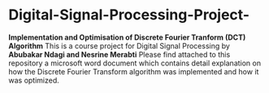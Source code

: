 # Digital-Signal-Processing-Project-
**Implementation and Optimisation of Discrete Fourier Tranform (DCT) Algorithm**
This is a course project for Digital Signal Processing by **Abubakar Ndagi and Nesrine Merabti**
Please find attached to this repository a microsoft word document which contains detail explanation on how the Discrete Fourier Transform algorithm was implemented and how it was optimized.
